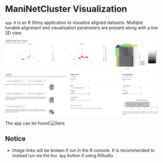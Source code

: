 # ManiNetCluster Visualization

`app.R` is an R Shiny application to visualize aligned datasets.  Multiple tunable alignment and visualization parameters are present along with a live 3D view.

![UI example on sample data](./images/ui.png)

The app can be found ![here](https://daifengwanglab.shinyapps.io/boma_webapp/)

## Notice
- Image links will be broken if run in the R console.  It is recommended to instead run via the `Run App` button if using RStudio.

